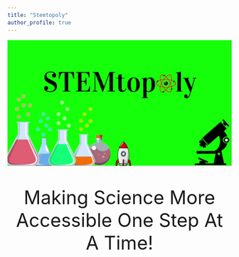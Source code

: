 ```yaml
---
title: "Stemtopoly"
author_profile: true
---
```

![image](/assets/images/StemtopolyPic.PNG)
<p style="text-align:center; font-size:3em">Making Science More Accessible One Step At A Time!</p>

